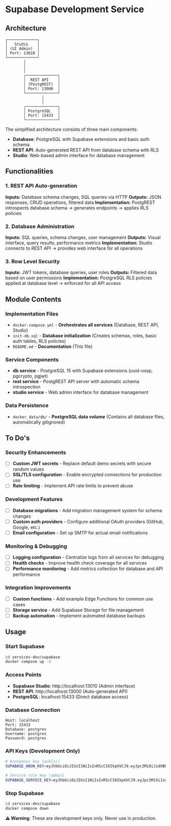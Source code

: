 # Supabase Development Service

## Architecture

```
┌─────────────┐
│   Studio    │
│ (UI Admin)  │
│ Port: 13010 │
└─────────────┘
        │
        │
        │
        ┌──────────────┐
        │  REST API    │
        │ (PostgREST)  │
        │ Port: 13000  │
        └──────────────┘
                │
                │
        ┌──────────────┐
        │ PostgreSQL   │
        │ Port: 15433  │
        └──────────────┘
```

The simplified architecture consists of three main components:
- **Database**: PostgreSQL with Supabase extensions and basic auth schema
- **REST API**: Auto-generated REST API from database schema with RLS
- **Studio**: Web-based admin interface for database management

## Functionalities

### 1. REST API Auto-generation

**Inputs:** Database schema changes, SQL queries via HTTP
**Outputs:** JSON responses, CRUD operations, filtered data
**Implementation:** PostgREST introspects database schema → generates endpoints → applies RLS policies

### 2. Database Administration

**Inputs:** SQL queries, schema changes, user management
**Outputs:** Visual interface, query results, performance metrics
**Implementation:** Studio connects to REST API → provides web interface for all operations

### 3. Row Level Security

**Inputs:** JWT tokens, database queries, user roles
**Outputs:** Filtered data based on user permissions
**Implementation:** PostgreSQL RLS policies applied at database level → enforced for all API access

## Module Contents

### Implementation Files

- `docker-compose.yml` - **Orchestrates all services** (Database, REST API, Studio)
- `init-db.sql` - **Database initialization** (Creates schemas, roles, basic auth tables, RLS policies)
- `README.md` - **Documentation** (This file)

### Service Components

- **db service** - PostgreSQL 15 with Supabase extensions (uuid-ossp, pgcrypto, pgjwt)
- **rest service** - PostgREST API server with automatic schema introspection
- **studio service** - Web admin interface for database management

### Data Persistence

- `docker_data/db/` - **PostgreSQL data volume** (Contains all database files, automatically gitignored)

## To Do's

### Security Enhancements
- [ ] **Custom JWT secrets** - Replace default demo secrets with secure random values
- [ ] **SSL/TLS configuration** - Enable encrypted connections for production use
- [ ] **Rate limiting** - Implement API rate limits to prevent abuse

### Development Features
- [ ] **Database migrations** - Add migration management system for schema changes
- [ ] **Custom auth providers** - Configure additional OAuth providers (GitHub, Google, etc.)
- [ ] **Email configuration** - Set up SMTP for actual email notifications

### Monitoring & Debugging
- [ ] **Logging configuration** - Centralize logs from all services for debugging
- [ ] **Health checks** - Improve health check coverage for all services
- [ ] **Performance monitoring** - Add metrics collection for database and API performance

### Integration Improvements
- [ ] **Custom functions** - Add example Edge Functions for common use cases
- [ ] **Storage service** - Add Supabase Storage for file management
- [ ] **Backup automation** - Implement automated database backups

## Usage

### Start Supabase

```bash
cd services-dev/supabase
docker compose up -d
```

### Access Points

- **Supabase Studio**: http://localhost:13010 (Admin interface)
- **REST API**: http://localhost:13000 (Auto-generated API)
- **PostgreSQL**: localhost:15433 (Direct database access)

### Database Connection

```
Host: localhost
Port: 15433
Database: postgres
Username: postgres
Password: postgres
```

### API Keys (Development Only)

```bash
# Anonymous key (public)
SUPABASE_ANON_KEY=eyJhbGciOiJIUzI1NiIsInR5cCI6IkpXVCJ9.eyJpc3MiOiJzdXBhYmFzZS1kZW1vIiwicm9sZSI6ImFub24iLCJleHAiOjE5ODM4MTI5OTZ9.CRXP1A7WOeoJeXxjNni43kdQwgnWNReilDMblYTn_I0

# Service role key (admin)
SUPABASE_SERVICE_KEY=eyJhbGciOiJIUzI1NiIsInR5cCI6IkpXVCJ9.eyJpc3MiOiJzdXBhYmFzZS1kZW1vIiwicm9sZSI6InNlcnZpY2Vfcm9sZSIsImV4cCI6MTk4MzgxMjk5Nn0.EGIM96RAZx35lJzdJsyH-qQwv8Hdp7fsn3W0YpN81IU
```

### Stop Supabase

```bash
cd services-dev/supabase
docker compose down
```

**⚠️ Warning**: These are development keys only. Never use in production.